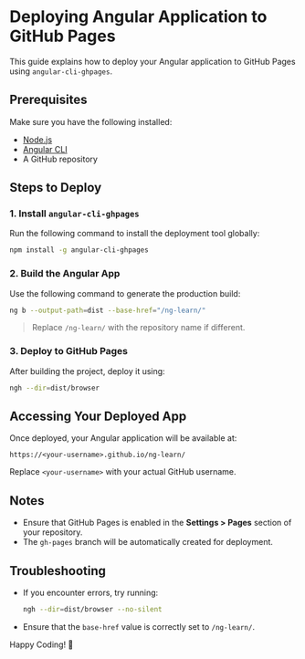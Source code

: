 # Deploying Angular Application to GitHub Pages

This guide explains how to deploy your Angular application to GitHub Pages using `angular-cli-ghpages`.

## Prerequisites
Make sure you have the following installed:
- [Node.js](https://nodejs.org/)
- [Angular CLI](https://angular.io/cli)
- A GitHub repository

## Steps to Deploy

### 1. Install `angular-cli-ghpages`
Run the following command to install the deployment tool globally:
```sh
npm install -g angular-cli-ghpages
```

### 2. Build the Angular App
Use the following command to generate the production build:
```sh
ng b --output-path=dist --base-href="/ng-learn/"
```
> Replace `/ng-learn/` with the repository name if different.

### 3. Deploy to GitHub Pages
After building the project, deploy it using:
```sh
ngh --dir=dist/browser
```

## Accessing Your Deployed App
Once deployed, your Angular application will be available at:
```
https://<your-username>.github.io/ng-learn/
```
Replace `<your-username>` with your actual GitHub username.

## Notes
- Ensure that GitHub Pages is enabled in the **Settings > Pages** section of your repository.
- The `gh-pages` branch will be automatically created for deployment.

## Troubleshooting
- If you encounter errors, try running:
  ```sh
  ngh --dir=dist/browser --no-silent
  ```
- Ensure that the `base-href` value is correctly set to `/ng-learn/`.

Happy Coding! 🚀
